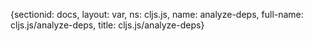 {sectionid: docs, layout: var, ns: cljs.js, name: analyze-deps, full-name: cljs.js/analyze-deps,
  title: cljs.js/analyze-deps}
